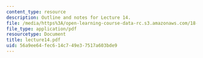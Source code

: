 ```yaml
---
content_type: resource
description: Outline and notes for Lecture 14.
file: /media/https%3A/open-learning-course-data-rc.s3.amazonaws.com/18-965-geometry-of-manifolds-fall-2004/56a9ee64fec614c749e37517a603bde9_lecture14.pdf
file_type: application/pdf
resourcetype: Document
title: lecture14.pdf
uid: 56a9ee64-fec6-14c7-49e3-7517a603bde9
---
```

